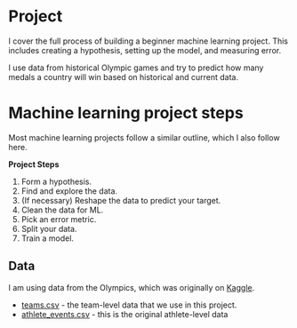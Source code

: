 # Project

I cover the full process of building a beginner machine learning project. This includes creating a hypothesis, setting up the model, and measuring error.

I use data from historical Olympic games and try to predict how many medals a country will win based on historical and current data.


# Machine learning project steps

Most machine learning projects follow a similar outline, which I also follow here. 

**Project Steps**

1. Form a hypothesis.
2. Find and explore the data.
3. (If necessary) Reshape the data to predict your target.
4. Clean the data for ML.
5. Pick an error metric.
6. Split your data.
7. Train a model.


## Data

I am using data from the Olympics, which was originally on [Kaggle](https://www.kaggle.com/datasets/heesoo37/120-years-of-olympic-history-athletes-and-results).


* [teams.csv](https://drive.google.com/uc?export=download&id=1L3YAlts8tijccIndVPB-mOsRpEpVawk7) - the team-level data that we use in this project.
* [athlete_events.csv](https://drive.google.com/uc?export=download&id=1Ah4wOyNFMGREq8Yw_Jbv7u2CeI_6tpn5) - this is the original athlete-level data
